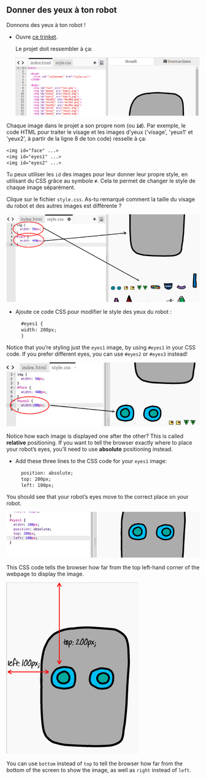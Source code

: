 ## Donner des yeux à ton robot

Donnons des yeux à ton robot !

+ Ouvre [ce trinket](http://jumpto.cc/web-robot).
    
    Le projet doit ressembler à ça:
    
    ![screenshot](images/robot-starter.png)

Chaque image dans le projet a son propre nom (ou **`id`**). Par exemple, le code HTML pour traiter le visage et les images d'yeux ('visage', 'yeux1' et 'yeux2', à partir de la ligne 8 de ton code) resselle à ça:

    <img id="face" ...>
    <img id="eyes1" ...>
    <img id="eyes2" ...>
    

Tu peux utiliser les `id` des images pour leur donner leur propre style, en utilisant du CSS grâce au symbole `#`. Cela te permet de changer le style de chaque image séparément.

Clique sur le fichier `style.css`. As-tu remarqué comment la taille du visage du robot et des autres images est différente ?

![screenshot](images/robot-id.png)

+ Ajoute ce code CSS pour modifier le style des yeux du robot :
    
        #eyes1 {
        width: 200px;
        }
        

Notice that you’re styling just the `eyes1` image, by using `#eyes1` in your CSS code. If you prefer different eyes, you can use `#eyes2` or `#eyes3` instead!

![screenshot](images/robot-eyes-width.png)

Notice how each image is displayed one after the other? This is called **relative** positioning. If you want to tell the browser exactly where to place your robot’s eyes, you’ll need to use **absolute** positioning instead.

+ Add these three lines to the CSS code for your `eyes1` image:
    
        position: absolute;
        top: 200px;
        left: 100px;
        

You should see that your robot’s eyes move to the correct place on your robot.

![screenshot](images/robot-eyes-position.png)

This CSS code tells the browser how far from the top left-hand corner of the webpage to display the image.

![screenshot](images/robot-eyes-position2.png)

You can use `bottom` instead of `top` to tell the browser how far from the bottom of the screen to show the image, as well as `right` instead of `left`.